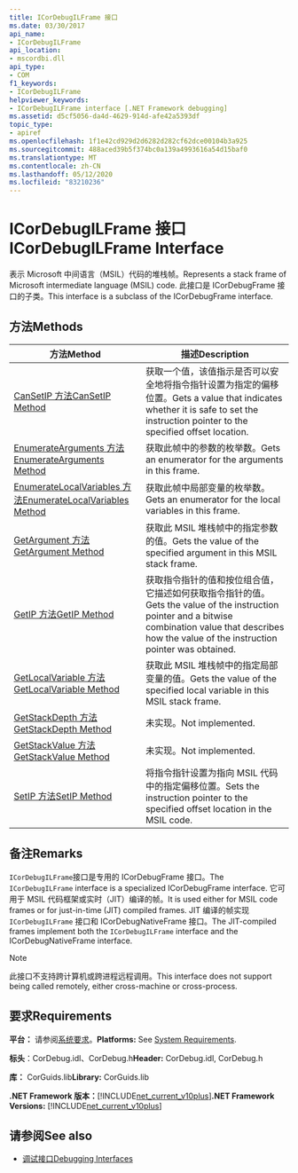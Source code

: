 ```yaml
---
title: ICorDebugILFrame 接口
ms.date: 03/30/2017
api_name:
- ICorDebugILFrame
api_location:
- mscordbi.dll
api_type:
- COM
f1_keywords:
- ICorDebugILFrame
helpviewer_keywords:
- ICorDebugILFrame interface [.NET Framework debugging]
ms.assetid: d5cf5056-da4d-4629-914d-afe42a5393df
topic_type:
- apiref
ms.openlocfilehash: 1f1e42cd929d2d6282d282cf62dce00104b3a925
ms.sourcegitcommit: 488aced39b5f374bc0a139a4993616a54d15baf0
ms.translationtype: MT
ms.contentlocale: zh-CN
ms.lasthandoff: 05/12/2020
ms.locfileid: "83210236"
---
```

# <a name="icordebugilframe-interface"></a><span data-ttu-id="33f03-102">ICorDebugILFrame 接口</span><span class="sxs-lookup"><span data-stu-id="33f03-102">ICorDebugILFrame Interface</span></span>

<span data-ttu-id="33f03-103">表示 Microsoft 中间语言（MSIL）代码的堆栈帧。</span><span class="sxs-lookup"><span data-stu-id="33f03-103">Represents a stack frame of Microsoft intermediate language (MSIL) code.</span></span> <span data-ttu-id="33f03-104">此接口是 ICorDebugFrame 接口的子类。</span><span class="sxs-lookup"><span data-stu-id="33f03-104">This interface is a subclass of the ICorDebugFrame interface.</span></span>  
  
## <a name="methods"></a><span data-ttu-id="33f03-105">方法</span><span class="sxs-lookup"><span data-stu-id="33f03-105">Methods</span></span>  
  
|<span data-ttu-id="33f03-106">方法</span><span class="sxs-lookup"><span data-stu-id="33f03-106">Method</span></span>|<span data-ttu-id="33f03-107">描述</span><span class="sxs-lookup"><span data-stu-id="33f03-107">Description</span></span>|  
|------------|-----------------|  
|[<span data-ttu-id="33f03-108">CanSetIP 方法</span><span class="sxs-lookup"><span data-stu-id="33f03-108">CanSetIP Method</span></span>](icordebugilframe-cansetip-method.md)|<span data-ttu-id="33f03-109">获取一个值，该值指示是否可以安全地将指令指针设置为指定的偏移位置。</span><span class="sxs-lookup"><span data-stu-id="33f03-109">Gets a value that indicates whether it is safe to set the instruction pointer to the specified offset location.</span></span>|  
|[<span data-ttu-id="33f03-110">EnumerateArguments 方法</span><span class="sxs-lookup"><span data-stu-id="33f03-110">EnumerateArguments Method</span></span>](icordebugilframe-enumeratearguments-method.md)|<span data-ttu-id="33f03-111">获取此帧中的参数的枚举数。</span><span class="sxs-lookup"><span data-stu-id="33f03-111">Gets an enumerator for the arguments in this frame.</span></span>|  
|[<span data-ttu-id="33f03-112">EnumerateLocalVariables 方法</span><span class="sxs-lookup"><span data-stu-id="33f03-112">EnumerateLocalVariables Method</span></span>](icordebugilframe-enumeratelocalvariables-method.md)|<span data-ttu-id="33f03-113">获取此帧中局部变量的枚举数。</span><span class="sxs-lookup"><span data-stu-id="33f03-113">Gets an enumerator for the local variables in this frame.</span></span>|  
|[<span data-ttu-id="33f03-114">GetArgument 方法</span><span class="sxs-lookup"><span data-stu-id="33f03-114">GetArgument Method</span></span>](icordebugilframe-getargument-method.md)|<span data-ttu-id="33f03-115">获取此 MSIL 堆栈帧中的指定参数的值。</span><span class="sxs-lookup"><span data-stu-id="33f03-115">Gets the value of the specified argument in this MSIL stack frame.</span></span>|  
|[<span data-ttu-id="33f03-116">GetIP 方法</span><span class="sxs-lookup"><span data-stu-id="33f03-116">GetIP Method</span></span>](icordebugilframe-getip-method.md)|<span data-ttu-id="33f03-117">获取指令指针的值和按位组合值，它描述如何获取指令指针的值。</span><span class="sxs-lookup"><span data-stu-id="33f03-117">Gets the value of the instruction pointer and a bitwise combination value that describes how the value of the instruction pointer was obtained.</span></span>|  
|[<span data-ttu-id="33f03-118">GetLocalVariable 方法</span><span class="sxs-lookup"><span data-stu-id="33f03-118">GetLocalVariable Method</span></span>](icordebugilframe-getlocalvariable-method.md)|<span data-ttu-id="33f03-119">获取此 MSIL 堆栈帧中的指定局部变量的值。</span><span class="sxs-lookup"><span data-stu-id="33f03-119">Gets the value of the specified local variable in this MSIL stack frame.</span></span>|  
|[<span data-ttu-id="33f03-120">GetStackDepth 方法</span><span class="sxs-lookup"><span data-stu-id="33f03-120">GetStackDepth Method</span></span>](icordebugilframe-getstackdepth-method.md)|<span data-ttu-id="33f03-121">未实现。</span><span class="sxs-lookup"><span data-stu-id="33f03-121">Not implemented.</span></span>|  
|[<span data-ttu-id="33f03-122">GetStackValue 方法</span><span class="sxs-lookup"><span data-stu-id="33f03-122">GetStackValue Method</span></span>](icordebugilframe-getstackvalue-method.md)|<span data-ttu-id="33f03-123">未实现。</span><span class="sxs-lookup"><span data-stu-id="33f03-123">Not implemented.</span></span>|  
|[<span data-ttu-id="33f03-124">SetIP 方法</span><span class="sxs-lookup"><span data-stu-id="33f03-124">SetIP Method</span></span>](icordebugilframe-setip-method.md)|<span data-ttu-id="33f03-125">将指令指针设置为指向 MSIL 代码中的指定偏移位置。</span><span class="sxs-lookup"><span data-stu-id="33f03-125">Sets the instruction pointer to the specified offset location in the MSIL code.</span></span>|  
  
## <a name="remarks"></a><span data-ttu-id="33f03-126">备注</span><span class="sxs-lookup"><span data-stu-id="33f03-126">Remarks</span></span>  
 <span data-ttu-id="33f03-127">`ICorDebugILFrame`接口是专用的 ICorDebugFrame 接口。</span><span class="sxs-lookup"><span data-stu-id="33f03-127">The `ICorDebugILFrame` interface is a specialized ICorDebugFrame interface.</span></span> <span data-ttu-id="33f03-128">它可用于 MSIL 代码框架或实时（JIT）编译的帧。</span><span class="sxs-lookup"><span data-stu-id="33f03-128">It is used either for MSIL code frames or for just-in-time (JIT) compiled frames.</span></span> <span data-ttu-id="33f03-129">JIT 编译的帧实现 `ICorDebugILFrame` 接口和 ICorDebugNativeFrame 接口。</span><span class="sxs-lookup"><span data-stu-id="33f03-129">The JIT-compiled frames implement both the `ICorDebugILFrame` interface and the ICorDebugNativeFrame interface.</span></span>  
  
> [!NOTE]
> <span data-ttu-id="33f03-130">此接口不支持跨计算机或跨进程远程调用。</span><span class="sxs-lookup"><span data-stu-id="33f03-130">This interface does not support being called remotely, either cross-machine or cross-process.</span></span>  
  
## <a name="requirements"></a><span data-ttu-id="33f03-131">要求</span><span class="sxs-lookup"><span data-stu-id="33f03-131">Requirements</span></span>  
 <span data-ttu-id="33f03-132">**平台：** 请参阅[系统要求](../../get-started/system-requirements.md)。</span><span class="sxs-lookup"><span data-stu-id="33f03-132">**Platforms:** See [System Requirements](../../get-started/system-requirements.md).</span></span>  
  
 <span data-ttu-id="33f03-133">**标头**：CorDebug.idl、CorDebug.h</span><span class="sxs-lookup"><span data-stu-id="33f03-133">**Header:** CorDebug.idl, CorDebug.h</span></span>  
  
 <span data-ttu-id="33f03-134">**库：** CorGuids.lib</span><span class="sxs-lookup"><span data-stu-id="33f03-134">**Library:** CorGuids.lib</span></span>  
  
 <span data-ttu-id="33f03-135">**.NET Framework 版本：**[!INCLUDE[net_current_v10plus](../../../../includes/net-current-v10plus-md.md)]</span><span class="sxs-lookup"><span data-stu-id="33f03-135">**.NET Framework Versions:** [!INCLUDE[net_current_v10plus](../../../../includes/net-current-v10plus-md.md)]</span></span>  
  
## <a name="see-also"></a><span data-ttu-id="33f03-136">请参阅</span><span class="sxs-lookup"><span data-stu-id="33f03-136">See also</span></span>

- [<span data-ttu-id="33f03-137">调试接口</span><span class="sxs-lookup"><span data-stu-id="33f03-137">Debugging Interfaces</span></span>](debugging-interfaces.md)
